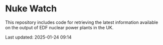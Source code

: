 # Nuke Watch

This repository includes code for retrieving the latest information available on the output of EDF nuclear power plants in the UK.

Last updated: 2025-01-24 09:14